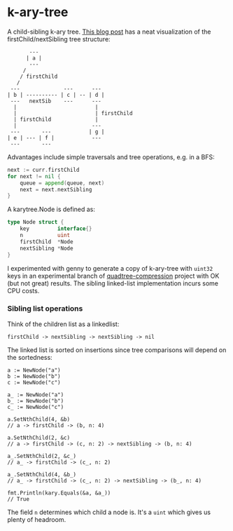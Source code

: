 # k-ary-tree

A child-sibling k-ary tree. [This blog post](https://blog.mozilla.org/nnethercote/2012/03/07/n-ary-trees-in-c/) has a neat visualization of the firstChild/nextSibling tree structure:

```
       ---
      | a |
       ---
     /
    / firstChild
   /
 ---              ---      ---
| b | ---------- | c | -- | d |
 ---   nextSib    ---      ---
  |                         |
  |                         | firstChild
  | firstChild              |
  |                        ---
 ---       ---            | g |
| e | --- | f |            ---
 ---       ---
```

Advantages include simple traversals and tree operations, e.g. in a BFS:

```go
next := curr.firstChild
for next != nil {
    queue = append(queue, next)
    next = next.nextSibling
}
``` 

A karytree.Node is defined as:

```go
type Node struct {
	key         interface{}
	n           uint
	firstChild  *Node
	nextSibling *Node
}
```

I experimented with genny to generate a copy of k-ary-tree with `uint32` keys in an experimental branch of [quadtree-compression](https://github.com/sevagh/quadtree-compression/tree/k-ary-tree-experiment) project with OK (but not great) results. The sibling linked-list implementation incurs some CPU costs.

### Sibling list operations

Think of the children list as a linkedlist:

```
firstChild -> nextSibling -> nextSibling -> nil
```

The linked list is sorted on insertions since tree comparisons will depend on the sortedness:

```
a := NewNode("a")
b := NewNode("b")
c := NewNode("c")

a_ := NewNode("a")
b_ := NewNode("b")
c_ := NewNode("c")

a.SetNthChild(4, &b)
// a -> firstChild -> (b, n: 4)

a.SetNthChild(2, &c)
// a -> firstChild -> (c, n: 2) -> nextSibling -> (b, n: 4)

a_.SetNthChild(2, &c_)
// a_ -> firstChild -> (c_, n: 2)

a_.SetNthChild(4, &b_)
// a_ -> firstChild -> (c_, n: 2) -> nextSibling -> (b_, n: 4)

fmt.Println(kary.Equals(&a, &a_))
// True
```

The field `n` determines which child a node is. It's a `uint` which gives us plenty of headroom.
